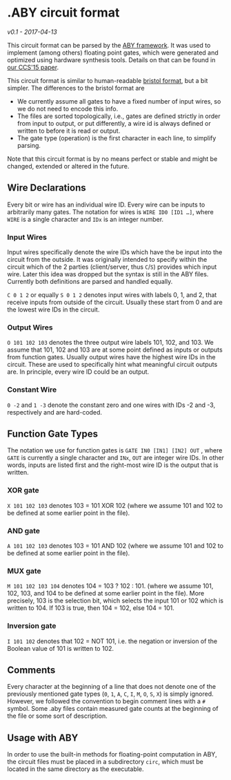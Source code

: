 # .ABY circuit format

_v0.1 - 2017-04-13_

This circuit format can be parsed by the [ABY framework](https://github.com/encryptogroup/ABY). It was used to implement (among others) floating point gates, which were generated and optimized using hardware synthesis tools. Details on that can be found in [our CCS'15 paper](http://dl.acm.org/citation.cfm?id=2813678).

This circuit format is similar to human-readable [bristol format](https://www.cs.bris.ac.uk/Research/CryptographySecurity/MPC/), but a bit simpler.
The differences to the bristol format are
* We currently assume all gates to have a fixed number of input wires, so we do not need to encode this info.
* The files are sorted topologically, i.e., gates are defined strictly in order from input to output, or put differently, a wire id is always defined or written to before it is read or output.
* The gate type (operation) is the first character in each line, to simplify parsing.

Note that this circuit format is by no means perfect or stable and might be changed, extended or altered in the future.

## Wire Declarations
Every bit or wire has an individual wire ID. Every wire can be inputs to arbitrarily many gates.
The notation for wires is `WIRE ID0 [ID1 …]`, where `WIRE` is a single character and `IDx` is an integer number.

### Input Wires
Input wires specifically denote the wire IDs which have the be input into the circuit from the outside.
It was originally intended to specify within the circuit which of the 2 parties (client/server, thus `C`/`S`) provides which input wire.
Later this idea was dropped but the syntax is still in the ABY files. Currently both definitions are parsed and handled equally.

`C 0 1 2` or equally `S 0 1 2` denotes input wires with labels 0, 1, and 2, that receive inputs from outside of the circuit. Usually these start from 0 and are the lowest wire IDs in the circuit.

### Output Wires
`O 101 102 103` denotes the three output wire labels 101, 102, and 103. We assume that 101, 102 and 103 are at some point defined as inputs or outputs from function gates. Usually output wires have the highest wire IDs in the circuit. These are used to specifically hint what meaningful circuit outputs are. In principle, every wire ID could be an output.

### Constant Wire
`0 -2` and `1 -3` denote the constant zero and one wires with IDs -2 and -3, respectively and are hard-coded.


## Function Gate Types

The notation we use for function gates is
`GATE IN0 [IN1] [IN2] OUT`
, where `GATE` is currently a single character and `INx`, `OUT` are integer wire IDs. In other words, inputs are listed first and the right-most wire ID is the output that is written.

### XOR gate
`X 101 102 103` denotes 103 = 101 XOR 102 (where we assume 101 and 102 to be defined at some earlier point in the file).

### AND gate
`A 101 102 103` denotes 103 = 101 AND 102 (where we assume 101 and 102 to be defined at some earlier point in the file).

### MUX gate
`M 101 102 103 104` denotes 104 = 103 ? 102 : 101. (where we assume 101, 102, 103, and 104 to be defined at some earlier point in the file). More precisely, 103 is the selection bit, which selects the input 101 or 102 which is written to 104. If 103 is true, then 104 = 102, else 104 = 101.

### Inversion gate
`I 101 102` denotes that 102 = NOT 101, i.e. the negation or inversion of the Boolean value of 101 is written to 102.


## Comments
Every character at the beginning of a line that does not denote one of the previously mentioned gate types (`0`, `1`, `A`, `C`, `I`, `M`, `O`, `S`, `X`) is simply ignored. However, we followed the convention to begin comment lines with a `#` symbol. Some .aby files contain measured gate counts at the beginning of the file or some sort of description.


## Usage with ABY
In order to use the built-in methods for floating-point computation in ABY, the circuit files must be placed in a subdirectory `circ`, which must be located in the same directory as the executable.